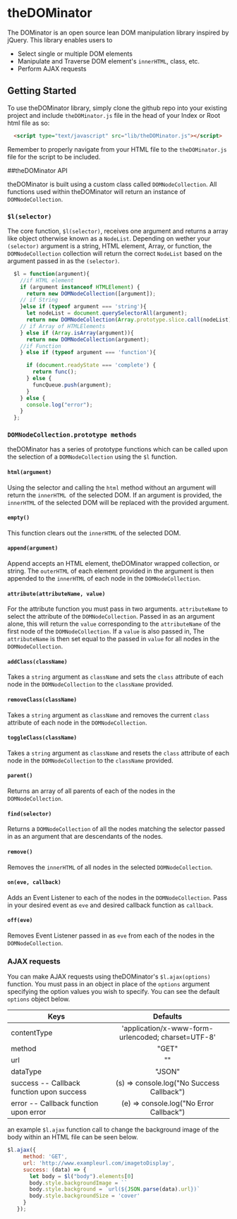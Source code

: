 # theDOMinator

The DOMinator is an open source lean DOM manipulation library inspired by jQuery. This library enables users to

  * Select single or multiple DOM elements
  * Manipulate and Traverse DOM element's ```innerHTML```, class, etc.
  * Perform AJAX requests


## Getting Started

To use theDOMinator library, simply clone the github repo into your existing project and include ```theDOMinator.js``` file in the head of your Index or Root html file as so:

```html
  <script type="text/javascript" src="lib/theDOMinator.js"></script>
```
Remember to properly navigate from your HTML file to the ```theDOMinator.js``` file for the script to be included.

##theDOMinator API

theDOMinator is built using a custom class called ```DOMNodeCollection```. All functions used within theDOMinator will return an instance of ```DOMNodeCollection```.

### `$l(selector)`

The core function, ```$l(selector)```, receives one argument and returns a array like object otherwise known as a ```NodeList```. Depending on wether your ```(selector)``` argument is a string, HTML element, Array, or function, the ```DOMNodeCollection``` collection will return the correct ```NodeList``` based on the argument passed in as the ```(selector)```.

``` js
  $l = function(argument){
    //if HTML element
    if (argument instanceof HTMLElement) {
      return new DOMNodeCollection([argument]);
    // if String
    }else if (typeof argument === 'string'){
      let nodeList = document.querySelectorAll(argument);
      return new DOMNodeCollection(Array.prototype.slice.call(nodeList));
    // if Array of HTMLElements
    } else if (Array.isArray(argument)){
      return new DOMNodeCollection(argument);
    //if Function
    } else if (typeof argument === 'function'){

      if (document.readyState === 'complete') {
        return func();
      } else {
        funcQueue.push(argument);
      }
    } else {
      console.log("error");
    }
  };
  ```
### `DOMNodeCollection.prototype methods`

  theDOMinator has a series of prototype functions which can be called upon the selection of a ```DOMNodeCollection``` using the ```$l``` function.

#### `html(argument)`

  Using the selector and calling the ```html``` method without an argument will return the ```innerHTML ```of the selected DOM. If an argument is provided, the ```innerHTML``` of the selected DOM will be replaced with the provided argument.

#### `empty()`

  This function clears out the ```innerHTML``` of the selected DOM.

#### `append(argument)`

  Append accepts an HTML element, theDOMinator wrapped collection, or string. The ```outerHTML``` of each element provided in the argument is then appended to the ```innerHTML``` of each node in the ```DOMNodeCollection```.

#### `attribute(attributeName, value)`

  For the attribute function you must pass in two arguments. ```attributeName``` to select the attribute of the ```DOMNodeCollection```. Passed in as an argument alone, this will return the ```value``` corresponding to the ```attributeName``` of the first node of the ```DOMNodeCollection```. If a ```value``` is also passed in, The ```attributeName``` is then set equal to the passed in ```value``` for all nodes in the ```DOMNodeCollection```.

#### `addClass(className)`

  Takes a ```string``` argument as ```className``` and sets the ```class``` attribute of each node in the ```DOMNodeCollection``` to the ```className``` provided.

#### `removeClass(className)`

  Takes a ```string``` argument as ```className``` and
  removes the current ```class``` attribute of each node in the ```DOMNodeCollection```.

#### `toggleClass(className)`

  Takes a ```string``` argument as ```className``` and resets the ```class``` attribute of each node in the ```DOMNodeCollection``` to the ```className``` provided.


#### `parent()`

  Returns an array of all parents of each of the nodes in the ```DOMNodeCollection```.

#### `find(selector)`

  Returns a ```DOMNodeCollection``` of all the nodes matching the selector passed in as an argument that are descendants of the nodes.

#### `remove()`

  Removes the ```innerHTML``` of all nodes in the selected ```DOMNodeCollection```.

#### `on(eve, callback)`

  Adds an Event Listener to each of the nodes in the ```DOMNodeCollection```. Pass in your desired event as ```eve``` and desired callback function as ```callback```.

#### `off(eve)`
  Removes Event Listener passed in as ```eve``` from each of the nodes in the ```DOMNodeCollection```.

### AJAX requests

  You can make AJAX requests using theDOMinator's ```$l.ajax(options)``` function. You must pass in an object in place of the ```options``` argument specifying the option values you wish to specify. You can see the default ```options``` object below.


| Keys        | Defaults           |
| ------------- |:-------------:|
| contentType    | 'application/x-www-form-urlencoded; charset=UTF-8' |
| method     | "GET"     |   
|  url | ""    |
|  dataType | "JSON"     |
| success -- Callback function upon success | (s) => console.log("No Success Callback")      |
| error -- Callback function upon error| (e) => console.log("No Error Callback")      |

an example ```$l.ajax``` function call to change the background image of the body within an HTML file can be seen below.


  ```js
  $l.ajax({
       method: 'GET',
       url: 'http://www.exampleurl.com/imagetoDisplay',
       success: (data) => {
         let body = $l("body").elements[0]
         body.style.backgroundImage = ``
         body.style.background = `url(${JSON.parse(data).url})`
         body.style.backgroundSize = 'cover'
       }
     });
```
